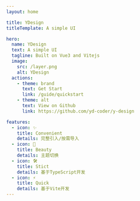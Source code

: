 ```yaml
---
layout: home

title: YDesign
titleTemplate: A simple UI

hero:
  name: YDesign
  text: A simple UI
  tagline: Built on Vue3 and Vitejs
  image:
    src: /layer.png
    alt: YDesign
  actions:
    - theme: brand
      text: Get Start
      link: /guide/quickstart
    - theme: alt
      text: View on Github
      link: https://github.com/yd-coder/y-design

features:
  - icon: ✨
    title: Convenient
    details: 完整引入/按需导入
  - icon: 🎨
    title: Beauty
    details: 主题切换
  - icon: 🛠️
    title: Stict
    details: 基于TypeScript开发
  - icon: ⚡️
    title: Quick
    details: 基于Vite开发
---
```

